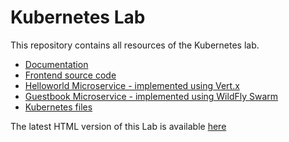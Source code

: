 # Kubernetes Lab
This repository contains all resources of the Kubernetes lab. 

   - [Documentation](docs/)
   - [Frontend source code](frontend/)
   - [Helloworld Microservice - implemented using Vert.x](hellworld-service/)
   - [Guestbook Microservice - implemented using WildFly Swarm](guestbook-service/)
   - [Kubernetes files](kubernetes/)

The latest HTML version of this Lab is available [here](https://htmlpreview.github.io/?https://github.com/redhat-developer-demos/kubernetes-lab/blob/master/docs/readme.html)

